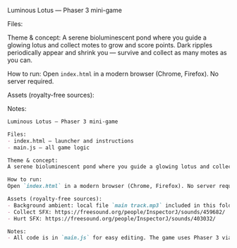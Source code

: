 Luminous Lotus — Phaser 3 mini-game

Files:

Theme & concept:
A serene bioluminescent pond where you guide a glowing lotus and collect motes to grow and score points. Dark ripples periodically appear and shrink you — survive and collect as many motes as you can.

How to run:
Open `index.html` in a modern browser (Chrome, Firefox). No server required.

Assets (royalty-free sources):

Notes:
```markdown
Luminous Lotus — Phaser 3 mini-game

Files:
- index.html — launcher and instructions
- main.js — all game logic

Theme & concept:
A serene bioluminescent pond where you guide a glowing lotus and collect motes to grow and score points. Dark ripples periodically appear and shrink you — survive and collect as many motes as you can.

How to run:
Open `index.html` in a modern browser (Chrome, Firefox). No server required.

Assets (royalty-free sources):
- Background ambient: local file `main track.mp3` included in this folder (used as the backing track)
- Collect SFX: https://freesound.org/people/InspectorJ/sounds/459682/
- Hurt SFX: https://freesound.org/people/InspectorJ/sounds/403032/

Notes:
- All code is in `main.js` for easy editing. The game uses Phaser 3 via CDN. If audio fails to load due to CORS, the background track is already local in `main track.mp3` so audio should work offline.

```
